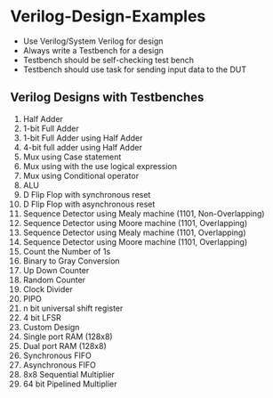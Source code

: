# Verilog-Design-Examples

- Use Verilog/System Verilog for design
- Always write a Testbench for a design
- Testbench should be self-checking test bench
- Testbench should use task for sending input data to the DUT

## Verilog Designs with Testbenches
1. Half Adder
2. 1-bit Full Adder
3. 1-bit Full Adder using Half Adder
4. 4-bit full adder using Half Adder
5. Mux using Case statement
6. Mux using with the use logical expression
7. Mux using Conditional operator
8. ALU
9. D Flip Flop with synchronous reset
10. D Flip Flop with asynchronous reset
11. Sequence Detector using Mealy machine (1101, Non-Overlapping)
12.	Sequence Detector using Moore machine (1101, Overlapping)
13.	Sequence Detector using Mealy machine (1101, Overlapping)
14.	Sequence Detector using Moore machine (1101, Overlapping)
15.	Count the Number of 1s
16.	Binary to Gray Conversion
17.	Up Down Counter
18.	Random Counter
19.	Clock Divider
20.	PIPO
21.	n bit universal shift register
22.	4 bit LFSR
23.	Custom Design
24.	Single port RAM (128x8)
25.	Dual port RAM (128x8)
26.	Synchronous FIFO
27.	Asynchronous FIFO
28.	8x8 Sequential Multiplier
29.	64 bit Pipelined Multiplier
